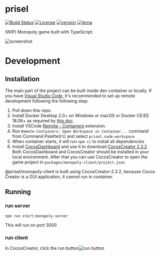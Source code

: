 # prisel

[![Build Status](https://travis-ci.org/SeawolvesAtCali/prisel.svg?branch=master)](https://travis-ci.org/SeawolvesAtCali/prisel)
[![License](https://img.shields.io/npm/l/@prisel/server.svg)](https://www.npmjs.com/package/@prisel/server)
[![version](https://img.shields.io/npm/v/@prisel/server.svg)](https://www.npmjs.com/package/@prisel/server)
[![lerna](https://img.shields.io/badge/maintained%20with-lerna-cc00ff.svg)](https://lernajs.io/)

(WIP) Monopoly game built with TypeScript.

![screenshot](https://user-images.githubusercontent.com/5957726/80856433-de8da400-8bfe-11ea-9d08-3b6411664615.png)
# Development

## Installation
The main part of the project can be built inside dev container or locally.
If you have [Visual Studio Code](https://code.visualstudio.com/), it's recommended to set up remote development following the following step:


1. Pull down this repo.
1. Install Docker Desktop 2.0+ on Windows or macOS or Docker CE/EE 18.06+ as required by [this doc](https://code.visualstudio.com/docs/remote/containers#_system-requirements).
1. Install VSCode [Remote - Containers](https://marketplace.visualstudio.com/items?itemName=ms-vscode-remote.remote-containers) extension.
1. Run `Remote-Containers: Open Workspace in Container...` command from Command Palette(`F1`) and select `prisel.code-workspace`
1. When container starts, it will run `npm ci` to install all dependencies
1. Install [CocosDashboard](https://docs.cocos.com/creator/manual/en/getting-started/dashboard.html) and use it to download [CocosCreator 2.3.2](cocos-dashboard://download/2d_2.3.2). Both CocosDashboard and CocosCreator should be installed in your local environment. After that you can use CocosCreator to open the game project in `packages/monopoly-client/project.json`


@prisel/monopoly-client is built using CocosCreator-2.3.2, because Cocos Creator is a GUI application, it cannot run in container.

## Running

### run server 
```
npm run start:monopoly-server
```
This will run on port 3000

### run client
In CocosCreator, click the run button![run button](https://user-images.githubusercontent.com/5957726/80856203-a9805200-8bfc-11ea-8afb-0de2bf5fcd81.png)